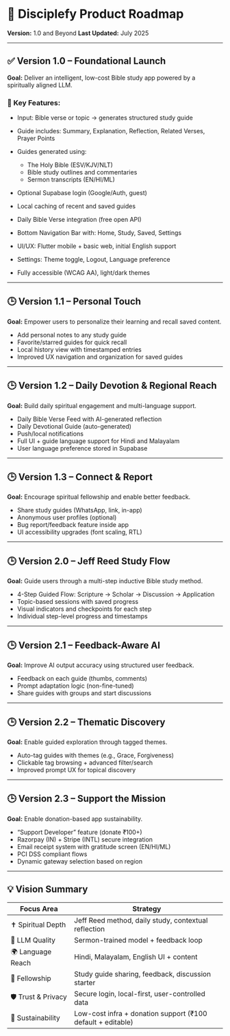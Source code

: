 # 📅 Disciplefy Product Roadmap

**Version:** 1.0 and Beyond
**Last Updated:** July 2025

---

## ✅ **Version 1.0 – Foundational Launch**

**Goal:** Deliver an intelligent, low-cost Bible study app powered by a spiritually aligned LLM.

### 🔎 Key Features:

* Input: Bible verse or topic → generates structured study guide
* Guide includes: Summary, Explanation, Reflection, Related Verses, Prayer Points
* Guides generated using:

  * The Holy Bible (ESV/KJV/NLT)
  * Bible study outlines and commentaries
  * Sermon transcripts (EN/HI/ML)
* Optional Supabase login (Google/Auth, guest)
* Local caching of recent and saved guides
* Daily Bible Verse integration (free open API)
* Bottom Navigation Bar with: Home, Study, Saved, Settings
* UI/UX: Flutter mobile + basic web, initial English support
* Settings: Theme toggle, Logout, Language preference
* Fully accessible (WCAG AA), light/dark themes

---

## 🕒 **Version 1.1 – Personal Touch**

**Goal:** Empower users to personalize their learning and recall saved content.

* Add personal notes to any study guide
* Favorite/starred guides for quick recall
* Local history view with timestamped entries
* Improved UX navigation and organization for saved guides

---

## 🕒 **Version 1.2 – Daily Devotion & Regional Reach**

**Goal:** Build daily spiritual engagement and multi-language support.

* Daily Bible Verse Feed with AI-generated reflection
* Daily Devotional Guide (auto-generated)
* Push/local notifications
* Full UI + guide language support for Hindi and Malayalam
* User language preference stored in Supabase

---

## 🕒 **Version 1.3 – Connect & Report**

**Goal:** Encourage spiritual fellowship and enable better feedback.

* Share study guides (WhatsApp, link, in-app)
* Anonymous user profiles (optional)
* Bug report/feedback feature inside app
* UI accessibility upgrades (font scaling, RTL)

---

## 🕒 **Version 2.0 – Jeff Reed Study Flow**

**Goal:** Guide users through a multi-step inductive Bible study method.

* 4-Step Guided Flow: Scripture → Scholar → Discussion → Application
* Topic-based sessions with saved progress
* Visual indicators and checkpoints for each step
* Individual step-level progress and timestamps

---

## 🕒 **Version 2.1 – Feedback-Aware AI**

**Goal:** Improve AI output accuracy using structured user feedback.

* Feedback on each guide (thumbs, comments)
* Prompt adaptation logic (non-fine-tuned)
* Share guides with groups and start discussions

---

## 🕒 **Version 2.2 – Thematic Discovery**

**Goal:** Enable guided exploration through tagged themes.

* Auto-tag guides with themes (e.g., Grace, Forgiveness)
* Clickable tag browsing + advanced filter/search
* Improved prompt UX for topical discovery

---

## 🕒 **Version 2.3 – Support the Mission**

**Goal:** Enable donation-based app sustainability.

* “Support Developer” feature (donate ₹100+)
* Razorpay (IN) + Stripe (INTL) secure integration
* Email receipt system with gratitude screen (EN/HI/ML)
* PCI DSS compliant flows
* Dynamic gateway selection based on region

---

## 💡 Vision Summary

| **Focus Area**      | **Strategy**                                                |
| ------------------- | ----------------------------------------------------------- |
| ✝️ Spiritual Depth  | Jeff Reed method, daily study, contextual reflection        |
| 🧠 LLM Quality      | Sermon-trained model + feedback loop                        |
| 🌍 Language Reach   | Hindi, Malayalam, English UI + content                      |
| 🤝 Fellowship       | Study guide sharing, feedback, discussion starter           |
| 🛡️ Trust & Privacy | Secure login, local-first, user-controlled data             |
| 💸 Sustainability   | Low-cost infra + donation support (₹100 default + editable) |
